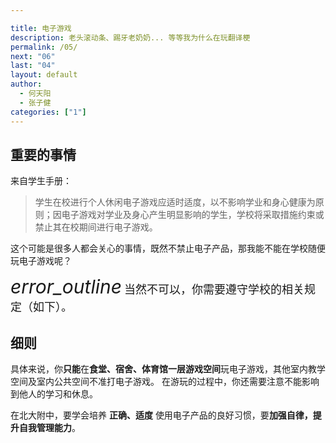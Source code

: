 ```yaml
---

title: 电子游戏
description: 老头滚动条、踢牙老奶奶... 等等我为什么在玩翻译梗
permalink: /05/
next: "06"
last: "04"
layout: default
author:
  - 何天阳
  - 张子健
categories: ["1"]
---
```

<script>
  document.addEventListener('DOMContentLoaded', function() {
    const elems = document.querySelectorAll('.materialboxed');
    const instances = M.Materialbox.init(elems);

  });
</script>


## 重要的事情
来自学生手册：
> 学生在校进行个人休闲电子游戏应适时适度，以不影响学业和身心健康为原则；因电子游戏对学业及身心产生明显影响的学生，学校将采取措施约束或禁止其在校期间进行电子游戏。

这个可能是很多人都会关心的事情，既然不禁止电子产品，那我能不能在学校随便玩电子游戏呢？

<div class="card-panel flex-center accent-text">
    <i style="font-size: 30px;" class="material-icons">error_outline</i>
    <span style="font-size: 18px;">当然不可以，你需要遵守学校的相关规定（如下）。</span>
</div>

## 细则
具体来说，你**只能**在**食堂、宿舍、体育馆一层游戏空间**玩电子游戏，其他室内教学空间及室内公共空间不准打电子游戏。
在游玩的过程中，你还需要注意不能影响到他人的学习和休息。



在北大附中，要学会培养 **正确、适度** 使用电子产品的良好习惯，要**加强自律，提升自我管理能力**。
